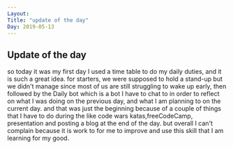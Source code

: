 ```yaml
---
Layout:
Title: "update of the day"
Day: 2019-05-13
---
```

## Update of the day
so today it was my first day I used a time table to do my daily duties, and it is such a great idea.
for starters, we were supposed to hold a stand-up but we didn't manage since most of us are still struggling to wake up early,
then followed by the Daily bot which is a bot I have to chat to in order to reflect on what I was doing on the previous day, and what I am planning  to on the current day.
and that was just the beginning because of a couple of things that I have to do during the like code wars katas,freeCodeCamp, presentation and posting a blog at the end of the day.
but overall I can't complain because it is work to for me to improve and use this skill that I am learning for my good.